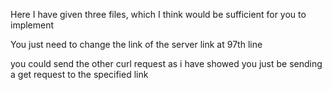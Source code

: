 Here I have given three files, which I think would be sufficient for you to implement

You just need to change the link of the server link at 97th line

you could send the other curl request as i have showed you just be sending a get request to the specified link
